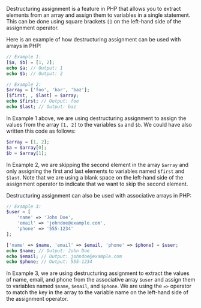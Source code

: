 Destructuring assignment is a feature in PHP that allows you to extract elements from an array and assign them to variables in a single statement. This can be done using square brackets `[]` on the left-hand side of the assignment operator.

Here is an example of how destructuring assignment can be used with arrays in PHP:

```php
// Example 1:
[$a, $b] = [1, 2];
echo $a; // Output: 1
echo $b; // Output: 2

// Example 2:
$array = ['foo', 'bar', 'baz'];
[$first, , $last] = $array;
echo $first; // Output: foo
echo $last; // Output: baz
```

In Example 1 above, we are using destructuring assignment to assign the values from the array `[1, 2]` to the variables `$a` and `$b`. We could have also written this code as follows:

```php
$array = [1, 2];
$a = $array[0];
$b = $array[1];
```

In Example 2, we are skipping the second element in the array `$array` and only assigning the first and last elements to variables named `$first` and `$last`. Note that we are using a blank space on the left-hand side of the assignment operator to indicate that we want to skip the second element.

Destructuring assignment can also be used with associative arrays in PHP:

```php
// Example 3:
$user = [
    'name' => 'John Doe',
    'email' => 'johndoe@example.com',
    'phone' => '555-1234'
];

['name' => $name, 'email' => $email, 'phone' => $phone] = $user;
echo $name; // Output: John Doe
echo $email; // Output: johndoe@example.com
echo $phone; // Output: 555-1234
```

In Example 3, we are using destructuring assignment to extract the values of name, email, and phone from the associative array `$user` and assign them to variables named `$name`, `$email`, and `$phone`. We are using the `=>` operator to match the key in the array to the variable name on the left-hand side of the assignment operator.